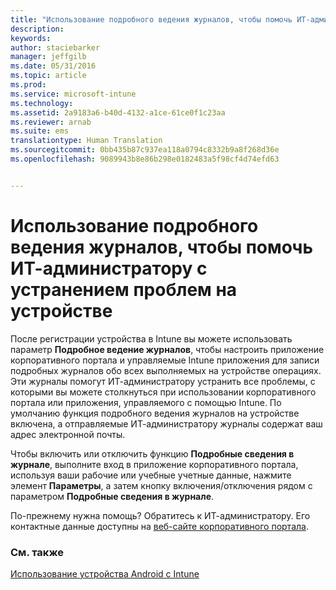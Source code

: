```yaml
---
title: "Использование подробного ведения журналов, чтобы помочь ИТ-администратору с устранением проблем на устройстве | Microsoft Intune"
description: 
keywords: 
author: staciebarker
manager: jeffgilb
ms.date: 05/31/2016
ms.topic: article
ms.prod: 
ms.service: microsoft-intune
ms.technology: 
ms.assetid: 2a9183a6-b40d-4132-a1ce-61ce0f1c23aa
ms.reviewer: arnab
ms.suite: ems
translationtype: Human Translation
ms.sourcegitcommit: 0bb435b87c937ea118a0794c8332b9a8f268d36e
ms.openlocfilehash: 9089943b8e86b298e0182483a5f98cf4d74efd63


---
```



# Использование подробного ведения журналов, чтобы помочь ИТ-администратору с устранением проблем на устройстве

После регистрации устройства в Intune вы можете использовать параметр **Подробное ведение журналов**, чтобы настроить приложение корпоративного портала и управляемые Intune приложения для записи подробных журналов обо всех выполняемых на устройстве операциях. Эти журналы помогут ИТ-администратору устранить все проблемы, с которыми вы можете столкнуться при использовании корпоративного портала или приложения, управляемого с помощью Intune. По умолчанию функция подробного ведения журналов на устройстве включена, а отправляемые ИТ-администратору журналы содержат ваш адрес электронной почты.

Чтобы включить или отключить функцию **Подробные сведения в журнале**, выполните вход в приложение корпоративного портала, используя ваши рабочие или учебные учетные данные, нажмите элемент **Параметры**, а затем кнопку включения/отключения рядом с параметром **Подробные сведения в журнале**.

По-прежнему нужна помощь? Обратитесь к ИТ-администратору. Его контактные данные доступны на [веб-сайте корпоративного портала](http://portal.manage.microsoft.com).

### См. также
[Использование устройства Android с Intune](using-your-android-device-with-intune.md)


<!--HONumber=Jun16_HO4-->


